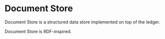 Document Store
==============

Document Store is a structured data store implemented on top of the ledger.

Document Store is RDF-inspired.
